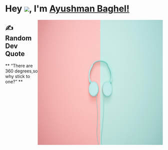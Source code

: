 # Hey <img src="https://github.com/TheDudeThatCode/TheDudeThatCode/blob/master/Assets/Hi.gif" width="29">, I'm [Ayushman Baghel!](https://github.com/Abhay-Tiv007) 
<a href = "https://github.com/Abhay-Tiv007">
<img align="right" width="400" height="400" src = "https://github.com/Ayushmann-B/MYPersonalResources/blob/main/pexels-moose-photos-10379921.png">
</a>

## ✍️ Random Dev Quote
** “There are 360 degrees,so why stick to one?” **
